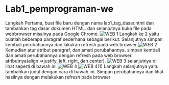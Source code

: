 # Lab1_pemprograman-we
Langkah Pertama, buat file baru dengan nama lab1_tag_dasar.html dan tambahkan tag dasar dokumen HTML. dan selanjutnya buka file pada webbrowser misalnya pada Google Chrome. 
![WEB 1](https://user-images.githubusercontent.com/56400200/113503952-45c67d80-955f-11eb-8c4c-3057f6262fcf.PNG)
Langkah ke 2 yaitu buatlah beberapa paragraf sederhana sebagai berikut. Selanjutnya simpan kembali perubahannya dan lakukan refresh pada web browser
![WEB 2](https://user-images.githubusercontent.com/56400200/113561017-29dddd00-962e-11eb-9d2d-a003377c580d.PNG)
Kemudian atur atribut paragraf, dan amati perubahannya. simpan kembali dan amati perubahannya dengan refresh pada web browser. atributnya(align =>justify, left, right, dan center).
![WEB 3](https://user-images.githubusercontent.com/56400200/113562934-2566f380-9631-11eb-9e7b-c8d9e0b6bf01.PNG)
selanjutnya di lihat seperti di bawah ini
![WEB 4](https://user-images.githubusercontent.com/56400200/113563586-251b2800-9632-11eb-9cbc-8711379c0a08.PNG)
![WEB 4(1)](https://user-images.githubusercontent.com/56400200/113563967-c6a27980-9632-11eb-8cae-c535ab9b28f5.PNG)
Langkah selanjutnya yaitu tambahkan judul dengan cara di bawah ini. Simpan perubahannya dan lihat hasilnya dengan melakukan refresh pada browser
